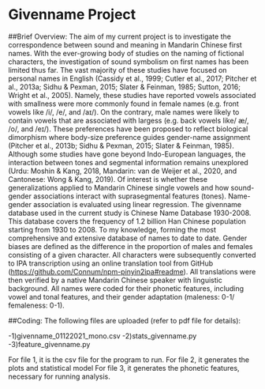 # Givenname Project

##Brief Overview:
  The aim of my current project is to investigate the correspondence between sound and meaning in Mandarin Chinese first names. With the ever-growing body of studies on the naming of fictional characters, the investigation of sound symbolism on first names has been limited thus far. The vast majority of these studies have focused on personal names in English (Cassidy et al., 1999; Cutler et al., 2017; Pitcher et al., 2013a; Sidhu & Pexman, 2015; Slater & Feinman, 1985; Sutton, 2016; Wright et al., 2005). Namely, these studies have reported vowels associated with smallness were more commonly found in female names (e.g. front vowels like /i/, /e/, and /aɪ/). On the contrary, male names were likely to contain vowels that are associated with largess (e.g. back vowels like/ æ/, /o/, and /eɪ/). These preferences have been proposed to reflect biological dimorphism where body-size preference guides gender-name assignment (Pitcher et al., 2013b; Sidhu & Pexman, 2015; Slater & Feinman, 1985). Although some studies have gone beyond Indo-European languages, the interaction between tones and segmental information remains unexplored (Urdu: Moshin & Kang, 2018, Mandarin: van de Weijer et al., 2020, and Cantonese: Wong & Kang, 2019). Of interest is whether these generalizations applied to Mandarin Chinese single vowels and how sound-gender associations interact with suprasegmental features (tones).
Name-gender association is evaluated using linear regression. The givenname database used in the current study is Chinese Name Database 1930-2008. This database covers the frequency of 1.2 billion Han Chinese population starting from 1930 to 2008. To my knowledge, forming the most comprehensive and extensive database of names to date to date. Gender biases are defined as the difference in the proportion of males and females consisting of a given character. All characters were subsequently converted to IPA transcription using an online translation tool from GitHub (https://github.com/Connum/npm-pinyin2ipa#readme). All translations were then verified by a native Mandarin Chinese speaker with linguistic background. All names were coded for their phonetic features, including vowel and tonal features, and their gender adaptation (maleness: 0-1/ femaleness: 0-1).


  ##Coding:
  The following files are uploaded (refer to pdf file for details):

-1)givenname_01122021_mono.csv
-2)stats_givenname.py
-3)feature_givenname.py

  For file 1, it is the csv file for the program to run.
  For file 2, it generates the plots and statistical model
  For file 3, it generates the phonetic features, necessary for running analysis.
